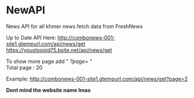 # NewAPI

News API for all khmer news fetch data from FreshNews

Up to Date API Here: http://combonews-001-site1.gtempurl.com/api/news/get   
https://youstoopid75.bsite.net/api/news/get

To show more page add " *?page=* "    
Total page : 20

Example: http://combonews-001-site1.gtempurl.com/api/news/get?page=2

**Dont mind the website name lmao**

